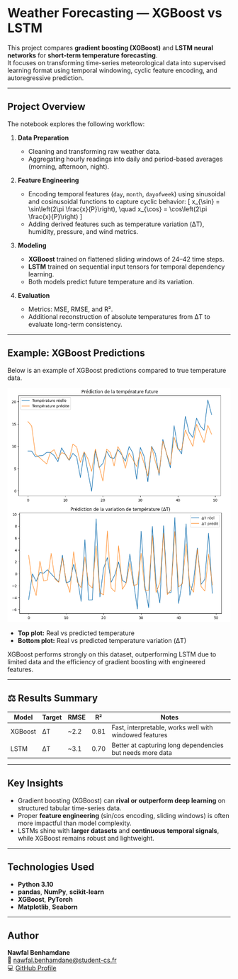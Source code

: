 #  Weather Forecasting — XGBoost vs LSTM

This project compares **gradient boosting (XGBoost)** and **LSTM neural networks** for **short-term temperature forecasting**.  
It focuses on transforming time-series meteorological data into supervised learning format using temporal windowing, cyclic feature encoding, and autoregressive prediction.

---

##  Project Overview

The notebook explores the following workflow:

1. **Data Preparation**
   - Cleaning and transforming raw weather data.
   - Aggregating hourly readings into daily and period-based averages (morning, afternoon, night).

2. **Feature Engineering**
   - Encoding temporal features (`day`, `month`, `dayofweek`) using sinusoidal and cosinusoidal functions to capture cyclic behavior:
     \[
     x_{\sin} = \sin\left(2\pi \frac{x}{P}\right), \quad
     x_{\cos} = \cos\left(2\pi \frac{x}{P}\right)
     \]
   - Adding derived features such as temperature variation (ΔT), humidity, pressure, and wind metrics.

3. **Modeling**
   - **XGBoost** trained on flattened sliding windows of 24–42 time steps.
   - **LSTM** trained on sequential input tensors for temporal dependency learning.
   - Both models predict future temperature and its variation.

4. **Evaluation**
   - Metrics: MSE, RMSE, and R².
   - Additional reconstruction of absolute temperatures from ΔT to evaluate long-term consistency.

---

##  Example: XGBoost Predictions

Below is an example of XGBoost predictions compared to true temperature data.

<p align="center">
  <img src="assets/xgboost_predictions.png" alt="XGBoost temperature prediction" width="600"/>
</p>

- **Top plot:** Real vs predicted temperature  
- **Bottom plot:** Real vs predicted temperature variation (ΔT)

XGBoost performs strongly on this dataset, outperforming LSTM due to limited data and the efficiency of gradient boosting with engineered features.

---

## ⚖️ Results Summary

| Model  | Target | RMSE | R² | Notes |
|--------|---------|------|----|-------|
| XGBoost | ΔT | ~2.2 | 0.81 | Fast, interpretable, works well with windowed features |
| LSTM | ΔT | ~3.1 | 0.70 | Better at capturing long dependencies but needs more data |

---

##  Key Insights
- Gradient boosting (XGBoost) can **rival or outperform deep learning** on structured tabular time-series data.  
- Proper **feature engineering** (sin/cos encoding, sliding windows) is often more impactful than model complexity.  
- LSTMs shine with **larger datasets** and **continuous temporal signals**, while XGBoost remains robust and lightweight.

---

##  Technologies Used
- **Python 3.10**
- **pandas**, **NumPy**, **scikit-learn**
- **XGBoost**, **PyTorch**
- **Matplotlib**, **Seaborn**

---

##  Author
**Nawfal Benhamdane**  
📧 nawfal.benhamdane@student-cs.fr  
💻 [GitHub Profile](https://github.com/nawfalbenhamdane)
